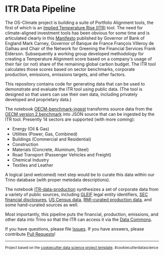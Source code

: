 ITR Data Pipeline
==============================

The OS-Climate project is building a suite of Portfolio Alignment tools, the first of which is an [Implied Temperature Rise (ITR)](https://github.com/os-climate/ITR) tool.  The need for climate-aligned investment tools has been obvious for some time and is articulated clearly in this [Manifesto](https://www.bankofengland.co.uk/news/2019/april/open-letter-on-climate-related-financial-risks) published by Governor of Bank of England Mark Carney, Governor of Banque de France François Villeroy de Galhau and Chair of the Network for Greening the Financial Services Frank Elderson.  Subsequently a working group developed methodology for creating a Temperature Alignment score based on a company's usage of their fair (or not) share of the remaining global carbon budget.  The ITR tool calculates those scores based on sector benchmarks, corporate production, emissions, emissions targets, and other factors.

This repository contains code for generating data that can be used to demonstrate and evaluate the ITR tool using public data.  (The tool is designed so that users can use their own data, including privately developed and proprietary data.)

The notebook [OECM-benchmark-ingest](notebooks/OECM-benchmark-ingest.ipynb) transforms source data from the [OECM version 2 benchmark](https://www.oneearth.org/updated-one-earth-climate-model/) into JSON source that can be ingested by the ITR tool.  Presently 14 sectors are supported (with more coming):
* Energy (Oil & Gas)
* Utilities (Power, Gas, Combined)
* Buildings (Commercial and Residential)
* Construction
* Materials (Concrete, Aluminum, Steel)
* Road Transport (Passenger Vehicles and Freight)
* Chemical Industry
* Textiles and Leather

A logical (and welcomed) next step would be to curate this data within our Trino database (with proper metedata descriptions).

The notebook [ITR-data-production](ITR-data-production.ipynb) synthesizes a set of corporate data from a variety of public sources, including [GLEIF](https://www.gleif.org/en) legal entity identifiers, [SEC financial disclosures](https://www.sec.gov/edgar/searchedgar/companysearch), [US Census data](https://www.census.gov/data.html), [RMI-curated production data](https://utilitytransitionhub.rmi.org/data-download/), and some hand-curated sources as well.

Most importantly, this pipeline puts the financial, production, emissions, and other data into Trino so that the ITR can access it via the [Data Commons](https://github.com/os-climate/os_c_data_commons).

If you have questions, please file [Issues](https://github.com/os-climate/itr-data-pipeline/issues).  If you have answers, please contribute [Pull Requests](https://github.com/os-climate/itr-data-pipeline/pulls)!

--------

<p><small>Project based on the <a target="_blank" href="https://drivendata.github.io/cookiecutter-data-science/">cookiecutter data science project template</a>. #cookiecutterdatascience</small></p>
